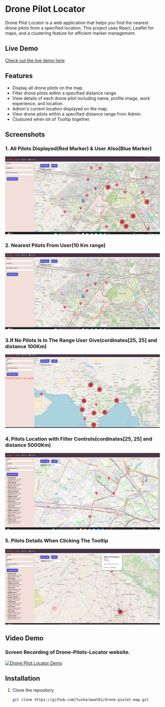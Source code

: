 # Drone Pilot Locator

Drone Pilot Locator is a web application that helps you find the nearest drone pilots from a specified location. This project uses React, Leaflet for maps, and a clustering feature for efficient marker management.

## Live Demo

[Check out the live demo here](https://drone-pilot-map.netlify.app/)

## Features

- Display all drone pilots on the map.
- Filter drone pilots within a specified distance range.
- View details of each drone pilot including name, profile image, work experience, and location.
- Admin's current location displayed on the map.
- View drone pilots within a specified distance range from Admin.
- Clustured when lot of Tooltip together.

## Screenshots

### 1. All Pilots Displayed(Red Marker) & User Also(Blue Marker)

![All Pilots Displayed](public/screenshots/LandingPage&ShowingUserLocation.png)

### 2. Nearest Pilots From User(10 Km range)

![Nearest Pilots From User](public/screenshots/PilotsNearYou.png)

### 3.If No Pilots Is In The Range User Give(cordinates[25, 25] and distance 100Km)

![If No Pilots Is In The Range User Give](public/screenshots/NoPilotInARange.png)

### 4. Pilots Location with Filter Controls(cordinates[25, 25] and distance 5000Km)

![Pilots Location with Filter Controls](public/screenshots/FilterTop10Pilots.png)

### 5. Pilots Details When Clicking The Tooltip

![Pilots Details When Clicking The Tooltip](public/screenshots/DetailsOfEveryPilot.png)

## Video Demo

### Screen Recording of Drone-Pilots-Locator website.

[![Drone Pilot Locator Demo](https://img.youtube.com/vi/5bmOmVaYuwI/0.jpg)](https://www.youtube.com/watch?v=5bmOmVaYuwI)

## Installation

1. Clone the repository
   ```sh
   git clone https://github.com/tusharawat01/drone-piolet-map.git
   ```
